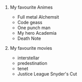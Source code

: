 1. My favourite Animes
   * Full metal Alchemsit
   * Code geass
   * One punch man
   * My hero Academia
   * Death Note

2. My favourite movies
   * interstellar
   * predestination
   * tenet 
   * Justice League Snyder's Cut
